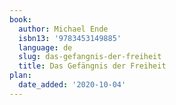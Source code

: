 ```yaml
---
book:
  author: Michael Ende
  isbn13: '9783453149885'
  language: de
  slug: das-gefangnis-der-freiheit
  title: Das Gefängnis der Freiheit
plan:
  date_added: '2020-10-04'
---
```

